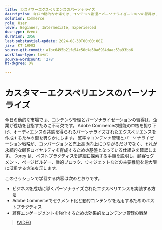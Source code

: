```yaml
---
title: カスタマーエクスペリエンスのパーソナライズ
description: 今日の動的な市場では、コンテンツ管理とパーソナライゼーションの習得は、企業が成功を目指すために不可欠です。 Adobe Commerceの機能の中核を掘り下げ、オーディエンスの共感を得られるパーソナライズされたエクスペリエンスを作成するための鍵を明らかにします。 堅牢なコンテンツ管理とパーソナライゼーション戦略が、コンバージョンと売上高の向上につながるだけでなく、それが永続的な顧客ロイヤルティを育成するための基盤となっている仕組みを確認します。 Corey は、ベストプラクティスを詳細に探索する手順を説明し、顧客セグメント、ページビルダー、動的ブロック、ウィジェットなどの主要機能を最大限に活用する方法を示します。 このセッションでは、ビジネスサクセスを促進するパーソナライズされたエクスペリエンスを実装する方法を学びます。Adobe Commerce Strategies でセグメント化と動的コンテンツを活用するためのベストプラクティス効果的なコンテンツ管理を行い、カスタマーエンゲージメントを強化するためのベストプラクティス
solution: Commerce
role: User
level: Beginner, Intermediate, Experienced
doc-type: Event
duration: 2056
last-substantial-update: 2024-08-30T00:00:00Z
jira: KT-16082
source-git-commit: a1bc6495b21fe54c50d9a50a6904daac50a93bb6
workflow-type: tm+mt
source-wordcount: '278'
ht-degree: 0%

---
```



# カスタマーエクスペリエンスのパーソナライズ

今日の動的な市場では、コンテンツ管理とパーソナライゼーションの習得は、企業が成功を目指すために不可欠です。 Adobe Commerceの機能の中核を掘り下げ、オーディエンスの共感を得られるパーソナライズされたエクスペリエンスを作成するための鍵を明らかにします。 堅牢なコンテンツ管理とパーソナライゼーション戦略が、コンバージョンと売上高の向上につながるだけでなく、それが永続的な顧客ロイヤルティを育成するための基盤となっている仕組みを確認します。 Corey は、ベストプラクティスを詳細に探索する手順を説明し、顧客セグメント、ページビルダー、動的ブロック、ウィジェットなどの主要機能を最大限に活用する方法を示します。

このセッションで学習する内容は次のとおりです。

* ビジネスを成功に導くパーソナライズされたエクスペリエンスを実装する方法
* Adobe Commerceでセグメント化と動的コンテンツを活用するためのベストプラクティス
* 顧客エンゲージメントを強化するための効果的なコンテンツ管理の戦略

>[!VIDEO](https://video.tv.adobe.com/v/3433146/?learn=on)
